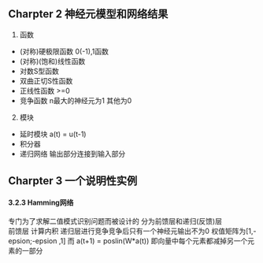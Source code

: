 ## Charpter 2 神经元模型和网络结果
1. 函数
  - (对称)硬极限函数 0(-1),1函数
  - (对称)(饱和)线性函数
  - 对数S型函数
  - 双曲正切S性函数 
  - 正线性函数 >=0
  - 竞争函数 n最大的神经元为1 其他为0

2. 模块
  - 延时模块 a(t) = u(t-1)
  - 积分器
  - 递归网络 输出部分连接到输入部分

## Charpter 3 一个说明性实例 
#### 3.2.3 Hamming网络
专门为了求解二值模式识别问题而被设计的  分为前馈层和递归(反馈)层  
前馈层 计算内积  递归层进行竞争竞争后只有一个神经元输出不为0  权值矩阵为[1,-epsion;-epsion ,1] 而 a(t+1) = poslin(W*a(t)) 即向量中每个元素都减掉另一个元素的一部分
